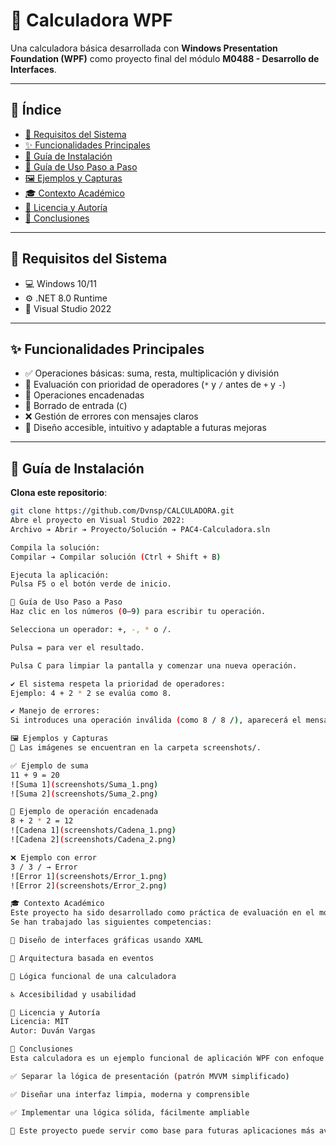 ﻿# 🧮 Calculadora WPF

Una calculadora básica desarrollada con **Windows Presentation Foundation (WPF)** como proyecto final del módulo **M0488 - Desarrollo de Interfaces**.

---

## 📑 Índice

- [🧰 Requisitos del Sistema](#-requisitos-del-sistema)
- [✨ Funcionalidades Principales](#-funcionalidades-principales)
- [🚀 Guía de Instalación](#-guía-de-instalación)
- [🧭 Guía de Uso Paso a Paso](#-guía-de-uso-paso-a-paso)
- [🖼️ Ejemplos y Capturas](#-ejemplos-y-capturas)
- [🎓 Contexto Académico](#-contexto-académico)
- [📜 Licencia y Autoría](#-licencia-y-autoría)
- [🧠 Conclusiones](#-conclusiones)

---

## 🧰 Requisitos del Sistema

- 💻 Windows 10/11  
- ⚙️ .NET 8.0 Runtime  
- 🧩 Visual Studio 2022  

---

## ✨ Funcionalidades Principales

- ✅ Operaciones básicas: suma, resta, multiplicación y división  
- 🔄 Evaluación con prioridad de operadores (`*` y `/` antes de `+` y `-`)  
- 🔗 Operaciones encadenadas  
- 🧼 Borrado de entrada (`C`)  
- ❌ Gestión de errores con mensajes claros  
- 🎨 Diseño accesible, intuitivo y adaptable a futuras mejoras  

---

## 🚀 Guía de Instalación

 **Clona este repositorio**:

   ```bash
   git clone https://github.com/Dvnsp/CALCULADORA.git
Abre el proyecto en Visual Studio 2022:
Archivo ➔ Abrir ➔ Proyecto/Solución ➔ PAC4-Calculadora.sln

Compila la solución:
Compilar ➔ Compilar solución (Ctrl + Shift + B)

Ejecuta la aplicación:
Pulsa F5 o el botón verde de inicio.

🧭 Guía de Uso Paso a Paso
Haz clic en los números (0–9) para escribir tu operación.

Selecciona un operador: +, -, * o /.

Pulsa = para ver el resultado.

Pulsa C para limpiar la pantalla y comenzar una nueva operación.

✔️ El sistema respeta la prioridad de operadores:
Ejemplo: 4 + 2 * 2 se evalúa como 8.

✔️ Manejo de errores:
Si introduces una operación inválida (como 8 / 8 /), aparecerá el mensaje Error.

🖼️ Ejemplos y Capturas
📌 Las imágenes se encuentran en la carpeta screenshots/.

✅ Ejemplo de suma
11 + 9 = 20
![Suma 1](screenshots/Suma_1.png)
![Suma 2](screenshots/Suma_2.png)

🔄 Ejemplo de operación encadenada
8 + 2 * 2 = 12
![Cadena 1](screenshots/Cadena_1.png)
![Cadena 2](screenshots/Cadena_2.png)

❌ Ejemplo con error
3 / 3 / → Error
![Error 1](screenshots/Error_1.png)
![Error 2](screenshots/Error_2.png)

🎓 Contexto Académico
Este proyecto ha sido desarrollado como práctica de evaluación en el módulo M0488 - Desarrollo de Interfaces.
Se han trabajado las siguientes competencias:

🎨 Diseño de interfaces gráficas usando XAML

🔄 Arquitectura basada en eventos

🧠 Lógica funcional de una calculadora

♿ Accesibilidad y usabilidad

📜 Licencia y Autoría
Licencia: MIT
Autor: Duván Vargas

🧠 Conclusiones
Esta calculadora es un ejemplo funcional de aplicación WPF con enfoque en buenas prácticas de desarrollo de interfaces. Se ha logrado:

✅ Separar la lógica de presentación (patrón MVVM simplificado)

✅ Diseñar una interfaz limpia, moderna y comprensible

✅ Implementar una lógica sólida, fácilmente ampliable

🔧 Este proyecto puede servir como base para futuras aplicaciones más avanzadas, como calculadoras científicas, educativas o con historial de operaciones.